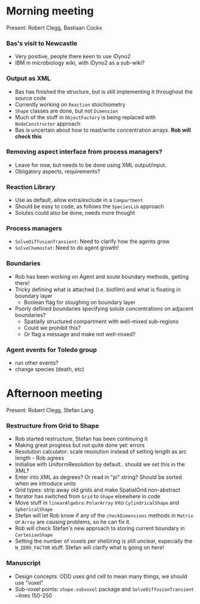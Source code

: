 # Morning meeting

Present: Robert Clegg, Bastiaan Cockx

### Bas's visit to Newcastle
- Very positive, people there keen to use iDyno2
- IBM in microbiology wiki, with iDyno2 as a sub-wiki?

### Output as XML
- Bas has finished the structure, but is still implementing it throughout the source code
- Currently working on `Reaction` stoichiometry
- `Shape` classes are done, but not `Dimension`
- Much of the stuff in `ObjectFactory` is being replaced with `NodeConstructer` approach
- Bas is uncertain about how to read/write concentration arrays. **Rob will check this**

### Removing aspect interface from process managers?
- Leave for now, but needs to be done using XML output/input.
- Obligatory aspects, requirements?

### Reaction Library
- Use as default, allow extra/exclude in a `Compartment`
- Should be easy to code, as follows the `SpeciesLib` approach
- Solutes could also be done, needs more thought

### Process managers
- `SolveDiffusionTransient`: Need to clarify how the agents grow
- `SolveChemostat`: Need to do agent growth!

### Boundaries
- Rob has been working on Agent and soute boundary methods, getting there!
- Tricky defining what is attached (i.e. biofilm) and what is floating in boundary layer
   - Boolean flag for sloughing on boundary layer
- Poorly defined boundaries specifying solute concentrations on adjacent boundaries?
   - Spatially structured compartment with well-mixed sub-regions
   - Could we prohibit this?
   - Or flag a message and make not well-mixed?

### Agent events for Toledo group
- run other events?
- change species (death, etc)

# Afternoon meeting

Present: Robert Clegg, Stefan Lang

### Restructure from Grid to Shape
- Rob started restructure, Stefan has been continuing it
- Making great progress but not quite done yet: errors
- Resolution calculator: scale resolution instead of setting length as arc length - Rob agrees
- Initialise with UniformResolution by default.. should we set this in the XML?
- Enter into XML as degrees? Or read in "pi" string? Should be sorted when we introduce units
- Grid types: strip away old grids and make SpatialGrid non-abstract
- Iterator has switched from `Grid` to `Shape` elsewhere in code
- Move stuff in `linearAlgebra.PolarArray` into `CylindricalShape` and `SphericalShape`
- Stefan will let Rob know if any of the `checkDimensions` methods in `Matrix` or `Array` are causing problems, so he can fix it.
- Rob will check Stefan's new approach to storing current boundary in `CartesianShape`
- Setting the number of voxels per shell/ring is still unclear, especially the `N_ZERO_FACTOR` stuff. Stefan will clarify what is going on here!

### Manuscript
- Design concepts: ODD uses grid cell to mean many things, we should use "voxel"
- Sub-voxel points: `shape.subvoxel` package and `SolveDiffusionTransient` ~lines 150-250
